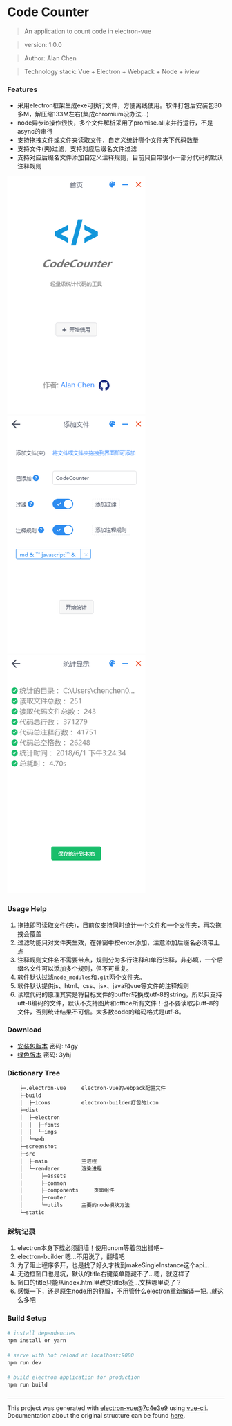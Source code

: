 # Code Counter

> An application to count code in electron-vue

> version:  1.0.0

> Author:  Alan Chen

> Technology stack:  Vue + Electron + Webpack + Node + iview

### Features
 * 采用electron框架生成exe可执行文件，方便离线使用。软件打包后安装包30多M，解压缩133M左右(集成chromium没办法...)
 * node异步io操作很快，多个文件解析采用了promise.all来并行运行，不是async的串行
 * 支持拖拽文件或文件夹读取文件，自定义统计哪个文件夹下代码数量
 * 支持文件(夹)过滤，支持对应后缀名文件过滤
 * 支持对应后缀名文件添加自定义注释规则，目前只自带很小一部分代码的默认注释规则

![](./screenshot/screenshot1.png)
![](./screenshot/screenshot2.png)
![](./screenshot/screenshot3.png)

### Usage Help
 1. 拖拽即可读取文件(夹)，目前仅支持同时统计一个文件和一个文件夹，再次拖拽会覆盖
 2. 过滤功能只对文件夹生效，在弹窗中按enter添加，注意添加后缀名必须带上点
 3. 注释规则文件名不需要带点，规则分为多行注释和单行注释，非必填，一个后缀名文件可以添加多个规则，但不可重复。
 4. 软件默认过滤`node_modules`和`.git`两个文件夹。
 5. 软件默认提供js、html、css、jsx、java和vue等文件的注释规则
 6. 读取代码的原理其实是将目标文件的buffer转换成utf-8的string，所以只支持uft-8编码的文件，默认不支持图片和office所有文件！也不要读取非utf-8的文件，否则统计结果不可信。大多数code的编码格式是utf-8。

### Download

* [安装包版本](https://pan.baidu.com/s/1s-7ys5bYiYvApsj6g_i0uA)   密码: t4gy 
* [绿色版本](https://pan.baidu.com/s/1HZtqWzXlxCkJzUCEju1g7w)    密码: 3yhj
 
### Dictionary Tree
``` bash
    ├─.electron-vue     electron-vue的webpack配置文件
    ├─build             
    │  ├─icons          electron-builder打包的icon
    ├─dist
    │  ├─electron
    │  │  ├─fonts
    │  │  └─imgs
    │  └─web
    ├─screenshot        
    ├─src
    │  ├─main           主进程
    │  └─renderer       渲染进程
    │      ├─assets
    │      ├─common     
    │      ├─components     页面组件
    │      ├─router
    │      └─utils      主要的node模块方法
    └─static
```

### 踩坑记录
 1. electron本身下载必须翻墙！使用cnpm等着包出错吧~
 2. electron-builder 嗯...不用说了，翻墙吧
 3. 为了阻止程序多开，也是找了好久才找到makeSingleInstance这个api...
 4. 无边框窗口也是坑，默认的title右键菜单隐藏不了...嗯，就这样了
 5. 窗口的title只能从index.html里改变title标签...文档哪里说了？
 6. 感慨一下，还是原生node用的舒服，不用管什么electron重新编译一把...就这么多吧

### Build Setup

``` bash
# install dependencies
npm install or yarn

# serve with hot reload at localhost:9080
npm run dev

# build electron application for production
npm run build

```
### 

---

This project was generated with [electron-vue](https://github.com/SimulatedGREG/electron-vue)@[7c4e3e9](https://github.com/SimulatedGREG/electron-vue/tree/7c4e3e90a772bd4c27d2dd4790f61f09bae0fcef) using [vue-cli](https://github.com/vuejs/vue-cli). Documentation about the original structure can be found [here](https://simulatedgreg.gitbooks.io/electron-vue/content/index.html).
